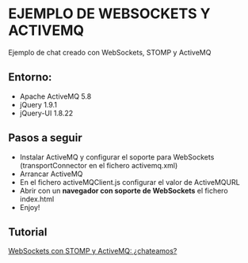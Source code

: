 # EJEMPLO DE WEBSOCKETS Y ACTIVEMQ #

Ejemplo de chat creado con WebSockets, STOMP y ActiveMQ

## Entorno: ##

* Apache ActiveMQ 5.8
* jQuery 1.9.1
* jQuery-UI 1.8.22

## Pasos a seguir ##

* Instalar ActiveMQ y configurar el soporte para WebSockets (transportConnector en el fichero activemq.xml)
* Arrancar ActiveMQ
* En el fichero activeMQClient.js configurar el valor de ActiveMQURL
* Abrir con un **navegador con soporte de WebSockets** el fichero index.html
* Enjoy!

## Tutorial ##
[WebSockets con STOMP y ActiveMQ: ¿chateamos?](http://www.adictosaltrabajo.com/tutoriales/tutoriales.php?pagina=WebSocketsActiveMQ)